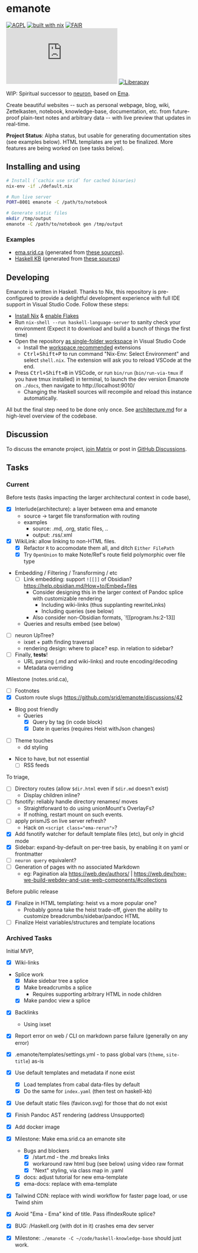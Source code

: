 # emanote

[![AGPL](https://img.shields.io/badge/License-AGPL%20v3-blue.svg)](https://en.wikipedia.org/wiki/Affero_General_Public_License)
[![built with nix](https://img.shields.io/badge/Built_With-Nix-5277C3.svg?logo=nixos&labelColor=73C3D5)](https://builtwithnix.org)
[![FAIR](https://img.shields.io/badge/FAIR-pledge-blue)](https://www.fairforall.org/about/)
[![Matrix](https://img.shields.io/matrix/neuron:matrix.org)](https://app.element.io/#/room/#neuron:matrix.org "Chat on Matrix")
[![Liberapay](https://img.shields.io/liberapay/patrons/srid.svg?logo=liberapay)](https://liberapay.com/srid/donate "Donate using liberapay")

WIP: Spiritual successor to [neuron](https://neuron.zettel.page), based on [Ema](https://ema.srid.ca).

Create beautiful websites -- such as personal webpage, blog, wiki, Zettelkasten, notebook, knowledge-base, documentation, etc. from future-proof plain-text notes and arbitrary data -- with live preview that updates in real-time.

**Project Status**: Alpha status, but usable for generating documentation sites (see examples below). HTML templates are yet to be finalized. More features are being worked on (see tasks below).

## Installing and using

```bash
# Install (`cachix use srid` for cached binaries)
nix-env -if ./default.nix

# Run live server
PORT=8001 emanote -C /path/to/notebook

# Generate static files
mkdir /tmp/output
emanote -C /path/to/notebook gen /tmp/output
```

### Examples

* [ema.srid.ca](https://ema.srid.ca) (generated from [these sources](https://github.com/srid/emanote/tree/master/docs)).
* [Haskell KB](https://taylor.fausak.me/haskell-knowledge-base/) (generated from [these sources](https://github.com/tfausak/haskell-knowledge-base))

## Developing

Emanote is written in Haskell. Thanks to Nix, this repository is pre-configured to provide a delightful development experience with full IDE support in Visual Studio Code. Follow these steps:

- [Install Nix](https://nixos.org/download.html) & [enable Flakes](https://nixos.wiki/wiki/Flakes)
- Run `nix-shell --run haskell-language-server` to sanity check your environment (Expect it to download and build a bunch of things the first time)
- Open the repository [as single-folder workspace](https://code.visualstudio.com/docs/editor/workspaces#_singlefolder-workspaces) in Visual Studio Code
    - Install the [workspace recommended](https://code.visualstudio.com/docs/editor/extension-marketplace#_workspace-recommended-extensions) extensions
    - <kbd>Ctrl+Shift+P</kbd> to run command "Nix-Env: Select Environment" and select `shell.nix`. The extension will ask you to reload VSCode at the end.
- Press <kbd>Ctrl+Shift+B</kbd> in VSCode, or run `bin/run` (`bin/run-via-tmux` if you have tmux installed) in terminal, to launch the dev version Emanote on `./docs`, then navigate to http://localhost:9010/
  - Changing the Haskell sources will recompile and reload this instance automatically.

All but the final step need to be done only once. See [architecture.md](docs/architecture.md) for a high-level overview of the codebase.

## Discussion

To discuss the emanote project, [join Matrix][matrix] or post in [GitHub Discussions][ghdiscuss].

[matrix]: https://matrix.to/#/#neuron:matrix.org
[ghdiscuss]: https://github.com/srid/emanote/discussions

## Tasks

### Current

Before tests (tasks impacting the larger architectural context in code base),

- [x] Interlude(architecture): a layer between ema and emanote
  - source -> target file transformation with routing
  - examples
    - source: .md, .org, static files, ..
    - output: .rss/.xml
- [x] WikiLink: allow linking to non-HTML files.
  - [x] Refactor `R` to accomodate them all, and ditch `Either FilePath`
  - [x] Try `OpenUnion` to make Note/Ref's route field polymorphic over file type
- Embedding / Filtering / Transforming / etc
  - [ ] Link embedding: support `![[]]` of Obsidian? https://help.obsidian.md/How+to/Embed+files
    - Consider designing this in the larger context of Pandoc splice with customizable rendering 
      - Including wiki-links (thus supplanting rewriteLinks)
      - Including queries (see below)
    - Also consider non-Obsidian formats, `![[program.hs:2-13]]
  - Queries and results embed (see below)
- [ ] neuron UpTree?
  - ixset + path finding traversal
  - rendering design: where to place? esp. in relation to sidebar?
- [ ] Finally, **tests**!
  - URL parsing (.md and wiki-links) and route encoding/decoding
  - Metadata overriding

Milestone (notes.srid.ca),

- [ ] Footnotes
- [x] Custom route slugs https://github.com/srid/emanote/discussions/42
- Blog post friendly
  - Queries
    - [x] Query by tag (in code block)
    - [x] Date in queries (requires Heist withJson changes)
- [ ] Theme touches
  - dd styling
- Nice to have, but not essential
  - [ ] RSS feeds

To triage,

- [ ] Directory routes (allow `$dir.html` even if `$dir.md` doesn't exist)
  - Display children inline?
- [ ] fsnotify: reliably handle directory renames/ moves
  - Straightforward to do using unionMount's OverlayFs?
  - If nothing, restart mount on such events.
- [ ] apply prismJS on live server refresh?
  - Hack on `<script class="ema-rerun">`?
- [x] Add fsnotify watcher for default template files (etc), but only in ghcid mode
- [x] Sidebar: expand-by-default on per-tree basis, by enabling it on yaml or frontmatter
- [ ] `neuron query` equivalent?
- [ ] Generation of pages with no associated Markdown
  - eg: Pagination ala https://web.dev/authors/ | https://web.dev/how-we-build-webdev-and-use-web-components/#collections

Before public release

- [x] Finalize in HTML templating: heist vs a more popular one?
  - Probably gonna take the heist trade-off, given the ability to customize breadcrumbs/sidebar/pandoc HTML
- [ ] Finalize Heist variables/structures and template locations

### Archived Tasks

Initial MVP,

- [x] Wiki-links
- Splice work
  - [x] Make sidebar tree a splice
  - [x] Make breadcrumbs a splice
    - Requires supporting arbitrary HTML in node children
  - [x] Make pandoc view a splice
- [x] Backlinks
  - Using ixset
- [x] Report error on web / CLI on markdown parse failure (generally on any error)
- [x] .emanote/templates/settings.yml - to pass global vars (`theme`, `site-title`) as-is
- [x] Use default templates and metadata if none exist
  - [x] Load templates from cabal data-files by default
  - [x] Do the same for `index.yaml` (then test on haskell-kb)
- [x] Use default static files (favicon.svg) for those that do not exist
- [x] Finish Pandoc AST rendering (address Unsupported)
- [x] Add docker image
- [x] Milestone: Make ema.srid.ca an emanote site
  - Bugs and blockers
    - [x] /start.md - the .md breaks links
    - [x] workaround raw html bug (see below) using video raw format
    - [x] "Next" styling, via class map in .yaml
  - [x] docs: adjust tutorial for new ema-template 
  - [x] ema-docs: replace with ema-template
- [x] Tailwind CDN: replace with windi workflow for faster page load, or use Twind shim
- [x] Avoid "Ema - Ema" kind of title. Pass ifIndexRoute splice?
- [x] BUG: /Haskell.org (with dot in it) crashes ema dev server
- [x] Milestone: `./emanote -C ~/code/haskell-knowledge-base` should just work.

